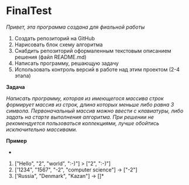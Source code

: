 # FinalTest
*Привет, эта программа создана для фиальной работы*

1. Создать репозиторий на GitHub
2. Нарисовать блок схему алгоритма
3. Снабдить репозиторий оформаленным текстовым описанием решения (файл README.md)
4. Написать программу, решающую задачу
5. Использовать контроль версий в работе над этим проектом (2-4 этапа)

**Задача**

*Написать программу, которая из имеющегося массива строк формирует массив из строк, длина которых
меньше либо равна 3 символа. Первоначальный массив можно ввести с клавиатуры, либо задать на старте
выполнения алгоритма. При решении не рекомендуется пользоваться коллекциями, лучше обойтись
исключительно массивами.*

**Пример**

*
1. ["Hello", "2", "world", ":-)"] > ["2", ":-)"]
2. ['1234", "1567", "-2", "computer science"] -> ["-2"]
3. ['Russia", "Denmark", "Kazan"] -> []*